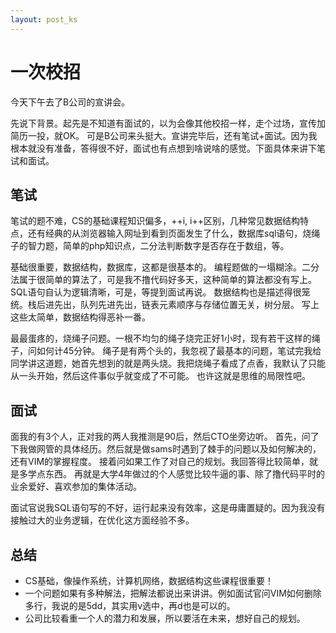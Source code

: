 ```yaml
---
layout: post_ks
---
```


# 一次校招

今天下午去了B公司的宣讲会。

先说下背景。起先是不知道有面试的，以为会像其他校招一样，走个过场，宣传加简历一投，就OK。
可是B公司来头挺大。宣讲完毕后，还有笔试+面试。因为我根本就没有准备，答得很不好，面试也有点想到啥说啥的感觉。下面具体来讲下笔试和面试。

## 笔试

笔试的题不难，CS的基础课程知识偏多，++i, i++区别，几种常见数据结构特点，还有经典的从浏览器输入网址到看到页面发生了什么，数据库sql语句，烧绳子的智力题，简单的php知识点，二分法判断数字是否存在于数组，等。

基础很重要，数据结构，数据库，这都是很基本的。
编程题做的一塌糊涂。二分法属于很简单的算法了，可是我不撸代码好多天，这种简单的算法都没有写上。
SQL语句自认为逻辑清晰，可是，等提到面试再说。
数据结构也是描述得很笼统。栈后进先出，队列先进先出，链表元素顺序与存储位置无关，树分层。 写上这些太简单，数据结构得恶补一番。

最最蛋疼的，烧绳子问题。一根不均匀的绳子烧完正好1小时，现有若干这样的绳子，问如何计45分钟。
绳子是有两个头的，我忽视了最基本的问题，笔试完我给同学讲这道题，她首先想到的就是两头烧。我把烧绳子看成了点香，我默认了只能从一头开始，然后这件事似乎就变成了不可能。
也许这就是思维的局限性吧。

## 面试
面我的有3个人，正对我的两人我推测是90后，然后CTO坐旁边听。
首先，问了下我做网管的具体经历。然后就是做sams时遇到了棘手的问题以及如何解决的，还有VIM的掌握程度。
接着问如果工作了对自己的规划。我回答得比较简单，就是多学点东西。
再就是大学4年做过的个人感觉比较牛逼的事、除了撸代码平时的业余爱好、喜欢参加的集体活动。
 

面试官说我SQL语句写的不好，运行起来没有效率，这是毋庸置疑的。因为我没有接触过大的业务逻辑，在优化这方面经验不多。

## 总结
- CS基础，像操作系统，计算机网络，数据结构这些课程很重要！ 
- 一个问题如果有多种解法，把解法都说出来讲讲。例如面试官问VIM如何删除多行，我说的是5dd，其实用v选中，再d也是可以的。
- 公司比较看重一个人的潜力和发展，所以要活在未来，想好自己的规划。



